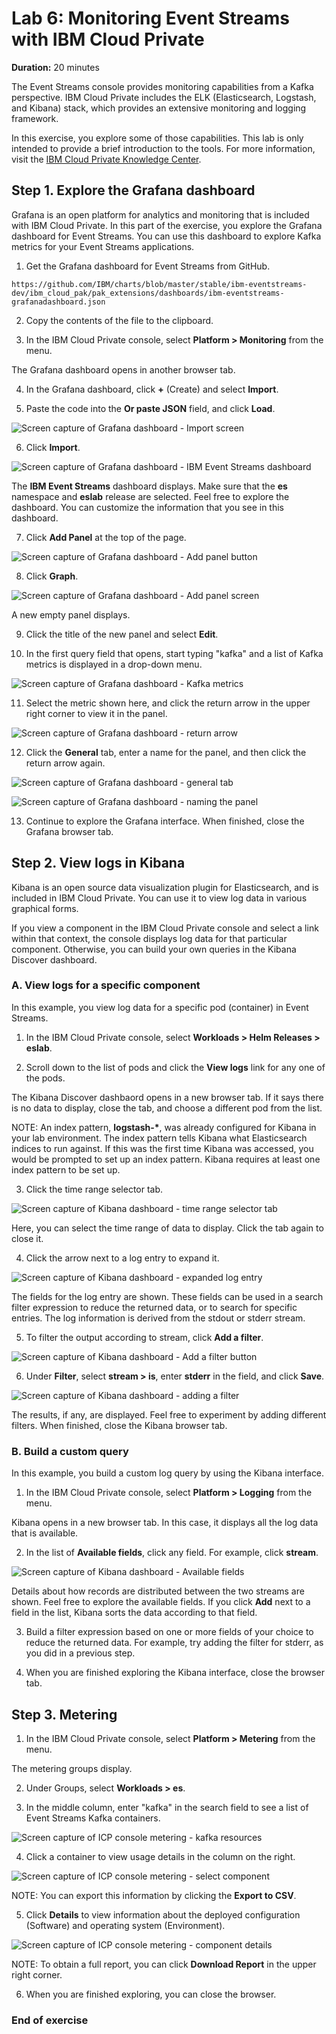# Lab 6: Monitoring Event Streams with IBM Cloud Private

**Duration:** 20 minutes

The Event Streams console provides monitoring capabilities from a Kafka perspective. IBM Cloud Private includes the ELK (Elasticsearch, Logstash, and Kibana) stack, which provides an extensive monitoring and logging framework. 

In this exercise, you explore some of those capabilities. This lab is only intended to provide a brief introduction to the tools. For more information, visit the [IBM Cloud Private Knowledge Center](https://www.ibm.com/support/knowledgecenter/en/SSBS6K_3.1.1/manage_metrics/logging_elk.html).

## Step 1. Explore the Grafana dashboard

Grafana is an open platform for analytics and monitoring that is included with IBM Cloud Private. In this part of the exercise, you explore the Grafana dashboard for Event Streams. You can use this dashboard to explore Kafka metrics for your Event Streams applications. 

1. Get the Grafana dashboard for Event Streams from GitHub. 

 `https://github.com/IBM/charts/blob/master/stable/ibm-eventstreams-dev/ibm_cloud_pak/pak_extensions/dashboards/ibm-eventstreams-grafanadashboard.json`
 
2. Copy the contents of the file to the clipboard. 
 
3. In the IBM Cloud Private console, select **Platform > Monitoring** from the menu.

 The Grafana dashboard opens in another browser tab.
 
4. In the Grafana dashboard, click **+** (Create) and select **Import**.

5. Paste the code into the **Or paste JSON** field, and click **Load**.

 ![Screen capture of Grafana dashboard - Import screen](../Images/lab05-monitor1.png)
 
6. Click **Import**.

 ![Screen capture of Grafana dashboard - IBM Event Streams dashboard](../Images/lab05-monitor4.png)
 
 The **IBM Event Streams** dashboard displays. Make sure that the **es** namespace and **eslab** release are selected. Feel free to explore the dashboard. You can customize the information that you see in this dashboard. 
 
7. Click **Add Panel** at the top of the page.

 ![Screen capture of Grafana dashboard - Add panel button](../Images/lab05-monitor5.png)

8. Click **Graph**.

 ![Screen capture of Grafana dashboard - Add panel screen](../Images/lab05-monitor6.png)

 A new empty panel displays. 
 
9. Click the title of the new panel and select **Edit**.

10. In the first query field that opens, start typing "kafka" and a list of Kafka metrics is displayed in a drop-down menu. 

 ![Screen capture of Grafana dashboard - Kafka metrics](../Images/lab05-monitor7.png)

11. Select the metric shown here, and click the return arrow in the upper right corner to view it in the panel. 

 ![Screen capture of Grafana dashboard - return arrow](../Images/lab05-monitor8.png)
 
12. Click the **General** tab, enter a name for the panel, and then click the return arrow again.

 ![Screen capture of Grafana dashboard - general tab](../Images/lab05-monitor9.png)

 ![Screen capture of Grafana dashboard - naming the panel](../Images/lab05-monitor10.png)
 
13. Continue to explore the Grafana interface. When finished, close the Grafana browser tab. 

## Step 2. View logs in Kibana

Kibana is an open source data visualization plugin for Elasticsearch, and is included in IBM Cloud Private. You can use it to view log data in various graphical forms. 

If you view a component in the IBM Cloud Private console and select a link within that context, the console displays log data for that particular component. Otherwise, you can build your own queries in the Kibana Discover dashboard. 

### A. View logs for a specific component

In this example, you view log data for a specific pod (container) in Event Streams.

1. In the IBM Cloud Private console, select **Workloads > Helm Releases > eslab**.

2. Scroll down to the list of pods and click the **View logs** link for any one of the pods.

 The Kibana Discover dashbaord opens in a new browser tab. If it says there is no data to display, close the tab, and choose a different pod from the list. 
 
 NOTE: An index pattern, **logstash-\***, was already configured for Kibana in your lab environment. The index pattern tells Kibana what Elasticsearch indices to run against. If this was the first time Kibana was accessed, you would be prompted to set up an index pattern. Kibana requires at least one index pattern to be set up. 
 
3. Click the time range selector tab.

 ![Screen capture of Kibana dashboard - time range selector tab](../Images/lab05-monitor11.png)

 Here, you can select the time range of data to display. Click the tab again to close it.
 
4. Click the arrow next to a log entry to expand it.

 ![Screen capture of Kibana dashboard - expanded log entry](../Images/lab05-monitor12.png)

 The fields for the log entry are shown. These fields can be used in a search filter expression to reduce the returned data, or to search forspecific entries. The log information is derived from the stdout or stderr stream. 

5. To filter the output according to stream, click **Add a filter**.

 ![Screen capture of Kibana dashboard - Add a filter button](../Images/lab05-monitor13.png)
 
6. Under **Filter**, select **stream > is**, enter **stderr** in the field, and click **Save**.

 ![Screen capture of Kibana dashboard - adding a filter](../Images/lab05-monitor14.png)

 The results, if any, are displayed. Feel free to experiment by adding different filters. When finished, close the Kibana browser tab. 

### B. Build a custom query

In this example, you build a custom log query by using the Kibana interface. 

1. In the IBM Cloud Private console, select **Platform > Logging** from the menu.

 Kibana opens in a new browser tab. In this case, it displays all the log data that is available. 

2. In the list of **Available fields**, click any field. For example, click **stream**.

 ![Screen capture of Kibana dashboard - Available fields](../Images/lab05-monitor15.png)

 Details about how records are distributed between the two streams are shown. Feel free to explore the available fields. If you click **Add** next to a field in the list, Kibana sorts the data according to that field. 

3. Build a filter expression based on one or more fields of your choice to reduce the returned data. For example, try adding the filter for stderr, as you did in a previous step. 

4. When you are finished exploring the Kibana interface, close the browser tab.

## Step 3. Metering

1. In the IBM Cloud Private console, select **Platform > Metering** from the menu.

 The metering groups display.
 
2. Under Groups, select **Workloads > es**.

3. In the middle column, enter "kafka" in the search field to see a list of Event Streams Kafka containers.

 ![Screen capture of ICP console metering - kafka resources](../Images/lab05-monitor16.png)

4. Click a container to view usage details in the column on the right. 

 ![Screen capture of ICP console metering - select component](../Images/lab05-monitor17.png)
 
 NOTE: You can export this information by clicking the **Export to CSV**.

5. Click **Details** to view information about the deployed configuration (Software) and operating system (Environment).

 ![Screen capture of ICP console metering - component details](../Images/lab05-monitor18.png)

 NOTE: To obtain a full report, you can click **Download Report** in the upper right corner. 
 
6. When you are finished exploring, you can close the browser.

### End of exercise